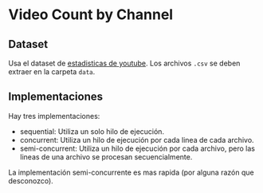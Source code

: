 # Video Count by Channel

## Dataset

Usa el dataset de [estadisticas de youtube](https://www.kaggle.com/datasets/datasnaek/youtube-new). Los archivos `.csv` se deben extraer en la carpeta `data`.

## Implementaciones

Hay tres implementaciones:

- sequential: Utiliza un solo hilo de ejecución.
- concurrent: Utiliza un hilo de ejecución por cada linea de cada archivo.
- semi-concurrent: Utiliza un hilo de ejecución por cada archivo, pero las lineas de una archivo se procesan secuencialmente.

La implementación semi-concurrente es mas rapida (por alguna razón que desconozco).
